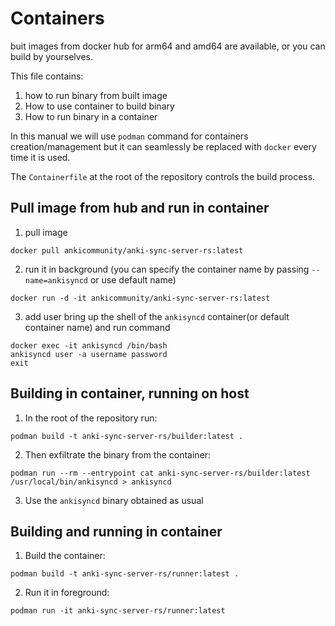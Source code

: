 # Containers 
buit images from docker hub for arm64 and amd64 are available, or you can build by yourselves.

This file contains:
1. how to run binary from built image
2. How to use container to build binary
3. How to run binary in a container

In this manual we will use `podman` command for containers creation/management but it can seamlessly be replaced with `docker` every time it is used.

The `Containerfile` at the root of the repository controls the build process.
## Pull image from hub and run in container
1. pull image
```
docker pull ankicommunity/anki-sync-server-rs:latest
```
2. run it in background (you can specify the container name by passing `--name=ankisyncd` or use default name)
```
docker run -d -it ankicommunity/anki-sync-server-rs:latest
```
3. add user
bring up the shell of the `ankisyncd` container(or default container name) and run command
```
docker exec -it ankisyncd /bin/bash
ankisyncd user -a username password
exit
```
## Building in container, running on host

1. In the root of the repository run: 
```
podman build -t anki-sync-server-rs/builder:latest .
```
2. Then exfiltrate the binary from the container:
```
podman run --rm --entrypoint cat anki-sync-server-rs/builder:latest /usr/local/bin/ankisyncd > ankisyncd
```
3. Use the `ankisyncd` binary obtained as usual


## Building and running in container

1. Build the container: 
```
podman build -t anki-sync-server-rs/runner:latest .
```
2. Run it in foreground: 
```
podman run -it anki-sync-server-rs/runner:latest
```
